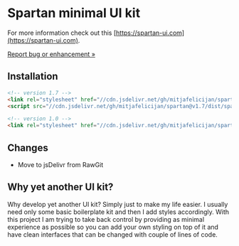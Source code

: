 # Spartan minimal UI kit

For more information check out this [https://spartan-ui.com](https://spartan-ui.com).

[Report bug or enhancement »](https://github.com/mitjafelicijan/spartan/issues/new)

## Installation

```html
<!-- version 1.7 -->
<link rel="stylesheet" href="//cdn.jsdelivr.net/gh/mitjafelicijan/spartan@v1.7/dist/spartan.min.css">
<script src="//cdn.jsdelivr.net/gh/mitjafelicijan/spartan@v1.7/dist/spartan.min.js" async></script>

<!-- version 1.0 -->
<link rel="stylesheet" href="//cdn.jsdelivr.net/gh/mitjafelicijan/spartan@v1.0/dist/spartan.min.css">
```

## Changes

- Move to jsDelivr from RawGit

## Why yet another UI kit?

Why develop yet another UI kit? Simply just to make my life easier. I usually need only some basic boilerplate kit and then I add styles accordingly. With this project I am trying to take back control by providing as minimal experience as possible so you can add your own styling on top of it and have clean interfaces that can be changed with couple of lines of code.
